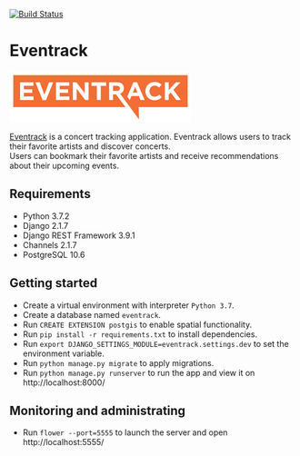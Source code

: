 [![Build Status](https://travis-ci.org/FedorSelitsky/eventrack.svg?branch=master)](https://travis-ci.org/FedorSelitsky/eventrack)

# Eventrack

[![Eventrack logo](https://github.com/FedorSelitsky/eventrack/blob/master/event/static/event/images/logo.png)](https://eventrack.org/)

[Eventrack](https://eventrack.org/) is a concert tracking application. Eventrack allows users to track their favorite artists and discover concerts.  
Users can bookmark their favorite artists and receive recommendations about their upcoming events.

## Requirements

* Python 3.7.2
* Django 2.1.7
* Django REST Framework 3.9.1
* Channels 2.1.7
* PostgreSQL 10.6

## Getting started

* Create a virtual environment with interpreter `Python 3.7`.
* Create a database named `eventrack`.
* Run `CREATE EXTENSION postgis` to enable spatial functionality.
* Run `pip install -r requirements.txt` to install dependencies.
* Run `export DJANGO_SETTINGS_MODULE=eventrack.settings.dev` to set the environment variable.
* Run `python manage.py migrate` to apply migrations.
* Run `python manage.py runserver` to run the app and view it on http://localhost:8000/

## Monitoring and administrating

* Run `flower --port=5555` to launch the server and open http://localhost:5555/

